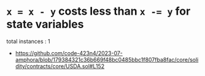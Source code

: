 # `x = x - y` costs less than `x -= y` for state variables
total instances : 1

- https://github.com/code-423n4/2023-07-amphora/blob/179384321c36b669f48bc0485bbc1f807fba8fac/core/solidity/contracts/core/USDA.sol#L152